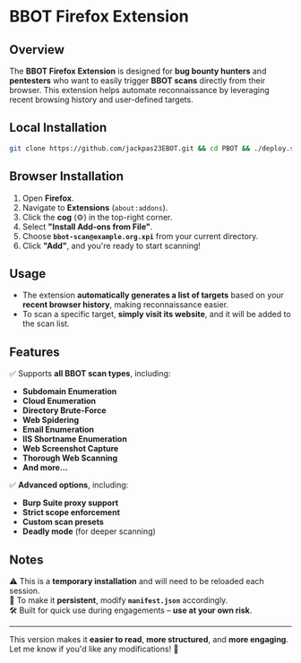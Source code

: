 
# **BBOT Firefox Extension**  

## **Overview**  
The **BBOT Firefox Extension** is designed for **bug bounty hunters** and **pentesters** who want to easily trigger **BBOT scans** directly from their browser. This extension helps automate reconnaissance by leveraging recent browsing history and user-defined targets.  

## Local Installation
```bash
git clone https://github.com/jackpas23EBOT.git && cd PBOT && ./deploy.sh
```
## **Browser Installation**  
1. Open **Firefox**.
2. Navigate to **Extensions** (`about:addons`).  
3. Click the **cog** (⚙️) in the top-right corner.  
4. Select **"Install Add-ons from File"**.  
5. Choose **`bbot-scan@example.org.xpi`** from your current directory.  
6. Click **"Add"**, and you're ready to start scanning!  

## **Usage**  
- The extension **automatically generates a list of targets** based on your **recent browser history**, making reconnaissance easier.  
- To scan a specific target, **simply visit its website**, and it will be added to the scan list.  

## **Features**  
✅ Supports **all BBOT scan types**, including:  
  - **Subdomain Enumeration**  
  - **Cloud Enumeration**  
  - **Directory Brute-Force**  
  - **Web Spidering**  
  - **Email Enumeration**  
  - **IIS Shortname Enumeration**  
  - **Web Screenshot Capture**  
  - **Thorough Web Scanning**  
  - **And more...**  

✅ **Advanced options**, including:  
  - **Burp Suite proxy support**  
  - **Strict scope enforcement**  
  - **Custom scan presets**  
  - **Deadly mode** (for deeper scanning)  

## **Notes**  
⚠️ This is a **temporary installation** and will need to be reloaded each session.  
📌 To make it **persistent**, modify **`manifest.json`** accordingly.  
🛠️ Built for quick use during engagements – **use at your own risk**.  

---

This version makes it **easier to read**, **more structured**, and **more engaging**. Let me know if you'd like any modifications! 🚀
